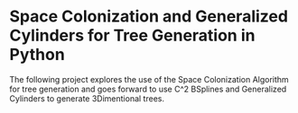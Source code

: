# Space Colonization and Generalized Cylinders for Tree Generation in Python
The following project explores the use of the Space Colonization Algorithm for tree generation and goes forward to use C^2 BSplines and Generalized Cylinders to generate 3Dimentional trees.
